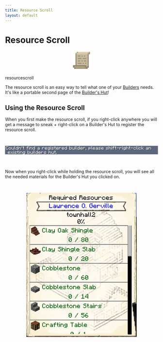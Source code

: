 ```yaml
---
title: Resource Scroll
layout: default
---
```

# Resource Scroll 

<div class="infobox box text-center">
    <p style="text-align:center;"><img src="../../assets/images/icons/minecolonies/resource_scroll.png" alt="Resource Scroll"></p>
    <recipe>resourcescroll</recipe>
</div>

The resource scroll is an easy way to tell what one of your [Builders](../../source/workers/builder) needs. It's like a portable second page of the [Builder's Hut](../../source/buildings/builder)!

## Using the Resource Scroll

When you first make the resource scroll, if you right-click anywhere you will get a message to sneak + right-click on a Builder's Hut to register the resource scroll. 

<br>
<p style="text-align:center;"><img src="../../assets/images/misc/resourcebuilderinitmessage.png" alt="Resource Scroll Initial Message"></p>
<br>

Now when you right-click while holding the resource scroll, you will see all the needed materials for the Builder's Hut you clicked on.

<br>
<p style="text-align:center;"><img src="../../assets/images/gui/resourcescrollgui.png" alt="Resource Scroll GUI"></p>
<br>
